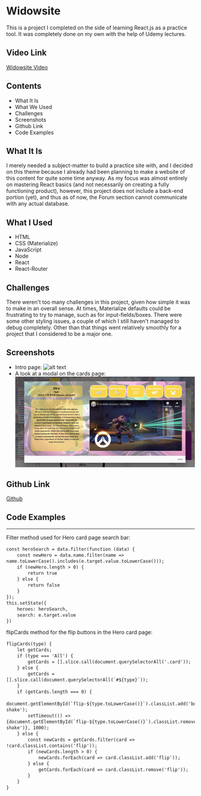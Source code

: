 # Widowsite

This is a project I completed on the side of learning React.js as a practice tool. It was completely done on my own with the help of Udemy lectures.

## Video Link
[Widowsite Video](https://youtu.be/fxX90aPSra8)

## Contents
  * What It Is
  * What We Used
  * Challenges
  * Screenshots
  * Github Link
  * Code Examples

## What It Is
I merely needed a subject-matter to build a practice site with, and I decided on this theme because I already had been planning to make a website of this content for quite some time anyway. As my focus was almost entirely on mastering React basics (and not necessarily on creating a fully functioning product), however, this project does not include a back-end portion (yet), and thus as of now, the Forum section cannot communicate with any actual database.

## What I Used
  * HTML
  * CSS (Materialize)
  * JavaScript
  * Node
  * React
  * React-Router

## Challenges
There weren't too many challenges in this project, given how simple it was to make in an overall sense. At times, Materialize defaults could be frustrating to try to manage, such as for input-fields/boxes. There were some other styling issues, a couple of which I still haven't managed to debug completely. Other than that things went relatively smoothly for a project that I considered to be a major one.

## Screenshots
  * Intro page:
![alt text](https://github.com/ekim1707/widowsite/blob/master/intropage.png 'intropage.png')
  * A look at a modal on the cards page:
![alt text](https://github.com/ekim1707/widowsite/blob/master/modalpage.png 'modalpage.png')

## Github Link
[Github](https://github.com/ekim1707/widowsite)

## Code Examples
---
  Filter method used for Hero card page search bar:
```
const heroSearch = data.filter(function (data) {
    const newHero = data.name.filter(name => name.toLowerCase().includes(e.target.value.toLowerCase()));
    if (newHero.length > 0) {
        return true
    } else {
        return false
    }
});
this.setState({
    heroes: heroSearch,
    search: e.target.value
})
```
  flipCards method for the flip buttons in the Hero card page:
```
flipCards(type) {
    let getCards;
    if (type === 'All') {
        getCards = [].slice.call(document.querySelectorAll('.card'));
    } else {
        getCards = [].slice.call(document.querySelectorAll(`#${type}`));
    }
    if (getCards.length === 0) {
        document.getElementById(`flip-${type.toLowerCase()}`).classList.add('body-shake');
        setTimeout(() => {document.getElementById(`flip-${type.toLowerCase()}`).classList.remove('body-shake')}, 1000);
    } else {
        const newCards = getCards.filter(card => !card.classList.contains('flip'));
        if (newCards.length > 0) {
            newCards.forEach(card => card.classList.add('flip'));
        } else {
            getCards.forEach(card => card.classList.remove('flip'));
        }
    }
}
```
